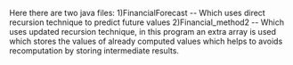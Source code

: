 Here there are two java files:
1)FinancialForecast -- Which uses direct recursion technique to predict future values
2)Financial_method2 -- Which uses updated recursion technique, in this program an extra array is used which stores the values of already computed values which helps to avoids recomputation by storing intermediate results.
